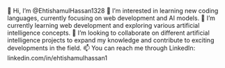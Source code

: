 👋 Hi, I’m @EhtishamulHassan1328
👀 I’m interested in learning new coding languages, currently focusing on web development and AI models.
🌱 I’m currently learning web development and exploring various artificial intelligence concepts.
💞️ I’m looking to collaborate on different artificial intelligence projects to expand my knowledge and contribute to exciting developments in the field.
📫 You can reach me through LinkedIn: linkedin.com/in/ehtishamulhassan1
<!---
EhtishamulHassan1328/EhtishamulHassan1328 is a ✨ special ✨ repository because its `README.md` (this file) appears on your GitHub profile.
You can click the Preview link to take a look at your changes.
--->
